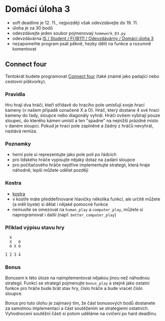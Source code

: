 # Domácí úloha 3
* soft deadline je 12. 11., nejpozději však odevzdávejte do 19. 11.
* úloha je za 30 bodů
* odevzdávejte jeden soubor pojmenovaý `homework_03.py`
* odevzdávárna [IS / Student / FI:IB111 / Odevzdávárny / Domácí úloha 3](https://is.muni.cz/auth/el/1433/podzim2017/IB111/ode/s03/ode_hw3/)
* nezapomeňte program psát pěkně, hezky dělit na funkce a rozumně komentovat

## Connect four
Tentokrát budete programovat [Connect four](https://cs.wikipedia.org/wiki/Cestovní_piškvorky) (také známé jako padající nebo cestovní piškvorky).

### Pravidla
Hru hrají dva hráči, kteří střídavě do hracího pole umisťují svoje hrací kameny (v našem případě označené X a O). Hráč, který dostane 4 své hrací kameny do řady, sloupce nebo diagonály vyhrál. Hráči ovšem vybírají pouze sloupec, do kterého kámen umístí a ten "spadne" na nejnižší prázdné místo v daném sloupci. Pokud je hrací pole zaplněné a žádný z hráčů nevyhrál, nastává remíza.

### Poznamky
* herní pole si reprezentujte jako pole polí po řádcích
* pro lidského hráče vypisujte nějaký dotaz na zadání sloupce
* pro počítačového hráče nejdříve implementujte strategii, která hraje náhodně, lepší můžete udělat později

### Kostra
* [kostra](homeworks/homework_03.py)
* v kostře máte předdefinované hlavičky několika funkcí, ale určitě můžete (a měli byste) si dělat i nějaké pomocné funkce
* nemusíte se omezovat na `human_play` a `computer_play`, můžete si naprogramovat i další (např. `better_computer_play`)

### Příklad výpisu stavu hry
```
  X
  X   O
  O X O
_ _ _ _
1 2 3 4
```

### Bonus
Bonusem k této úloze na naimplementovat nějakou jinou než náhodnou strategii. Funkci se strategií pojmenujte `bonus_play` a stejně jako ostatní funkce pro hráče bude brát stav hry, číslo hráče a bude vracet číslo sloupce.

Bonus pro tuto úlohu je zajímavý tím, že část bonusových bodů dostanete za samotnou implementaci a část soutěžením se strategiemi ostatních. Vyhodnocení soutěžní části si potom uděláme na cvičení po hard deadlinu.
